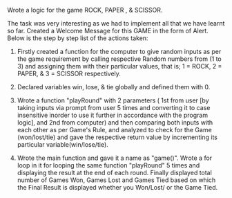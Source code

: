 Wrote a logic for the game ROCK, PAPER , & SCISSOR.

The task was very interesting as we had to implement all that we have learnt so far.
Created a Welcome Message for this GAME in the form of Alert.
Below is the step by step list of the actions taken:

1) Firstly created a function for the computer to give random inputs as per the game requirement by calling respective Random numbers from (1 to 3) and assigning them with their particular values, that is;
 1 = ROCK, 2 = PAPER, & 3 = SCISSOR respectively.

2) Declared variables win, lose, & tie globally and defined them with 0.

3) Wrote a function "playRound" with 2 parameters ( 1st from user [by taking inputs via prompt from user 5 times and converting it to case insensitive inorder to use it further in accordance with the program logic], and 2nd from computer) and then comparing both inputs with each other as per Game's Rule, and analyzed to check for the  Game (won/lost/tie) and gave the respective return value by incrementing its particular variable(win/lose/tie).

4) Wrote the main function and gave it a name as "game()". Wrote a for loop in it for looping the same function "playRound" 5 times and displaying the result at the end of each round. Finally displayed total number of Games Won, Games Lost and Games Tied based on which the Final Result is displayed whether you Won/Lost/ or the Game Tied.
